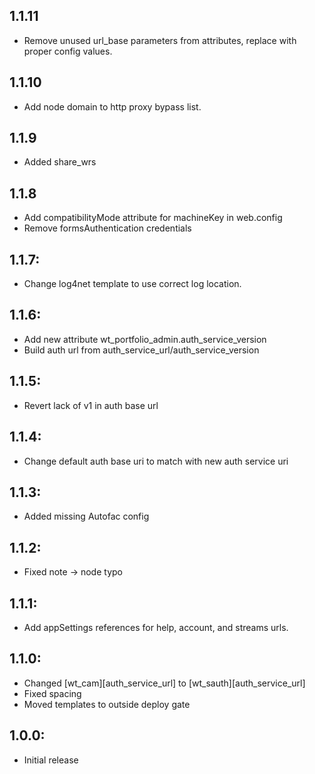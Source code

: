 ## 1.1.11
* Remove unused url_base parameters from attributes, replace with proper config values.

## 1.1.10
* Add node domain to http proxy bypass list.

## 1.1.9
* Added share_wrs

## 1.1.8
* Add compatibilityMode attribute for machineKey in web.config
* Remove formsAuthentication credentials

## 1.1.7:
* Change log4net template to use correct log location.

## 1.1.6:
* Add new attribute wt_portfolio_admin.auth_service_version
* Build auth url from auth_service_url/auth_service_version

## 1.1.5:
* Revert lack of v1 in auth base url

## 1.1.4:
* Change default auth base uri to match with new auth service uri

## 1.1.3:
* Added missing Autofac config

## 1.1.2:
* Fixed note -> node typo

## 1.1.1:
* Add appSettings references for help, account, and streams urls.

## 1.1.0:
* Changed [wt_cam][auth_service_url] to [wt_sauth][auth_service_url]
* Fixed spacing
* Moved templates to outside deploy gate

## 1.0.0:
* Initial release
